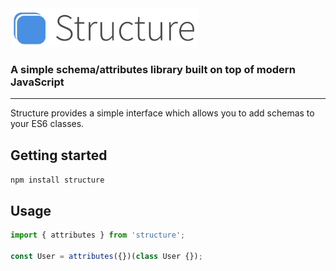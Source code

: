<img src="structure.jpg" width="300">

### A simple schema/attributes library built on top of modern JavaScript
---
Structure provides a simple interface which allows you to add schemas to your ES6 classes.

## Getting started 

`npm install structure`

## Usage

```js
import { attributes } from 'structure';

const User = attributes({})(class User {});
```

